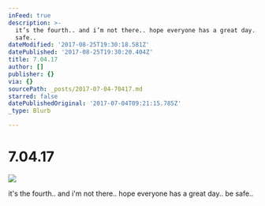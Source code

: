 ```yaml
---
inFeed: true
description: >-
  it’s the fourth.. and i’m not there.. hope everyone has a great day.. be
  safe..
dateModified: '2017-08-25T19:30:18.581Z'
datePublished: '2017-08-25T19:30:20.404Z'
title: 7.04.17
author: []
publisher: {}
via: {}
sourcePath: _posts/2017-07-04-70417.md
starred: false
datePublishedOriginal: '2017-07-04T09:21:15.785Z'
_type: Blurb

---
```

# 7.04.17
![](https://the-grid-user-content.s3-us-west-2.amazonaws.com/c19dfed1-a796-4d36-83ba-2106ad093386.jpg)

it's the fourth.. and i'm not there.. hope everyone has a great day.. be safe..